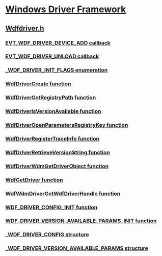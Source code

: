 # [Windows Driver Framework](../_wdf/index.md)
## [Wdfdriver.h](index.md)
### [EVT_WDF_DRIVER_DEVICE_ADD callback](../wdfdriver/nc-wdfdriver-evt_wdf_driver_device_add.md)
### [EVT_WDF_DRIVER_UNLOAD callback](../wdfdriver/nc-wdfdriver-evt_wdf_driver_unload.md)
### [_WDF_DRIVER_INIT_FLAGS enumeration](../wdfdriver/ne-wdfdriver-_wdf_driver_init_flags.md)
### [WdfDriverCreate function](../wdfdriver/nf-wdfdriver-wdfdrivercreate.md)
### [WdfDriverGetRegistryPath function](../wdfdriver/nf-wdfdriver-wdfdrivergetregistrypath.md)
### [WdfDriverIsVersionAvailable function](../wdfdriver/nf-wdfdriver-wdfdriverisversionavailable.md)
### [WdfDriverOpenParametersRegistryKey function](../wdfdriver/nf-wdfdriver-wdfdriveropenparametersregistrykey.md)
### [WdfDriverRegisterTraceInfo function](../wdfdriver/nf-wdfdriver-wdfdriverregistertraceinfo.md)
### [WdfDriverRetrieveVersionString function](../wdfdriver/nf-wdfdriver-wdfdriverretrieveversionstring.md)
### [WdfDriverWdmGetDriverObject function](../wdfdriver/nf-wdfdriver-wdfdriverwdmgetdriverobject.md)
### [WdfGetDriver function](../wdfdriver/nf-wdfdriver-wdfgetdriver.md)
### [WdfWdmDriverGetWdfDriverHandle function](../wdfdriver/nf-wdfdriver-wdfwdmdrivergetwdfdriverhandle.md)
### [WDF_DRIVER_CONFIG_INIT function](../wdfdriver/nf-wdfdriver-wdf_driver_config_init.md)
### [WDF_DRIVER_VERSION_AVAILABLE_PARAMS_INIT function](../wdfdriver/nf-wdfdriver-wdf_driver_version_available_params_init.md)
### [_WDF_DRIVER_CONFIG structure](../wdfdriver/ns-wdfdriver-_wdf_driver_config.md)
### [_WDF_DRIVER_VERSION_AVAILABLE_PARAMS structure](../wdfdriver/ns-wdfdriver-_wdf_driver_version_available_params.md)
